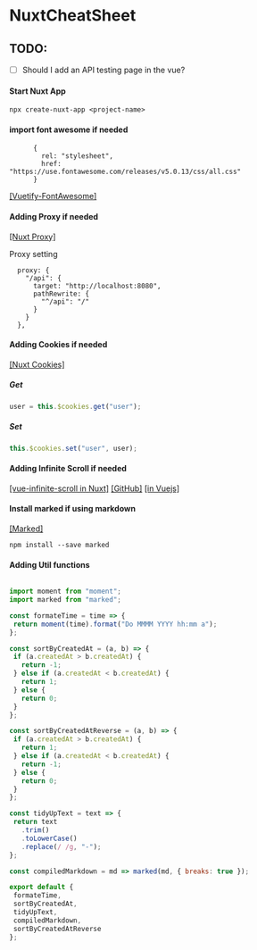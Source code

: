 # NuxtCheatSheet

## TODO:
- [ ] Should I add an API testing page in the vue?



#### Start Nuxt App

```
npx create-nuxt-app <project-name>
```


#### import font awesome if needed
```
      {
        rel: "stylesheet",
        href: "https://use.fontawesome.com/releases/v5.0.13/css/all.css"
      }
```
[[Vuetify-FontAwesome]](https://vuetifyjs.com/en/customization/icons#install-font-awesome-5-icons)


#### Adding Proxy if needed
[[Nuxt Proxy]](https://zh.nuxtjs.org/faq/http-proxy/)


Proxy setting
```
  proxy: {
    "/api": {
      target: "http://localhost:8080",
      pathRewrite: {
        "^/api": "/"
      }
    }
  },

```


#### Adding Cookies if needed
[[Nuxt Cookies]](https://www.npmjs.com/package/cookie-universal-nuxt)

##### Get
```javascript
user = this.$cookies.get("user");
```

##### Set

```javascript
this.$cookies.set("user", user);
```



#### Adding Infinite Scroll if needed

[[vue-infinite-scroll in Nuxt]](https://blog.csdn.net/qq_39711712/article/details/88529678)
[[GitHub]](https://github.com/ElemeFE/vue-infinite-scroll)
[[in Vuejs]](https://www.jianshu.com/p/c4abab8c1ba6)
 
 
 
 #### Install marked if using markdown
 
 [[Marked]](https://github.com/markedjs/marked)
 
 ```
 npm install --save marked
 ```
 
 
 #### Adding Util functions 
 
 ```javascript
 
import moment from "moment";
import marked from "marked";

const formateTime = time => {
  return moment(time).format("Do MMMM YYYY hh:mm a");
};

const sortByCreatedAt = (a, b) => {
  if (a.createdAt > b.createdAt) {
    return -1;
  } else if (a.createdAt < b.createdAt) {
    return 1;
  } else {
    return 0;
  }
};

const sortByCreatedAtReverse = (a, b) => {
  if (a.createdAt > b.createdAt) {
    return 1;
  } else if (a.createdAt < b.createdAt) {
    return -1;
  } else {
    return 0;
  }
};

const tidyUpText = text => {
  return text
    .trim()
    .toLowerCase()
    .replace(/ /g, "-");
};

const compiledMarkdown = md => marked(md, { breaks: true });

export default {
  formateTime,
  sortByCreatedAt,
  tidyUpText,
  compiledMarkdown,
  sortByCreatedAtReverse
};

 ```
 
